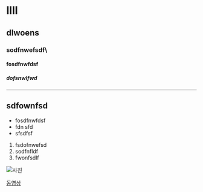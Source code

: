 # llll
## dlwoens
### sodfnwefsdf\
#### fosdfnwfdsf
##### dofsnwlfwd
---
sdfownfsd
---
* fosdfnwfdsf
* fdn sfd
* sfsdfsf 

1. fsdofnwefsd
2. sodfnfldf
3. fwonfsdlf

![사진](https://encrypted-tbn0.gstatic.com/images?q=tbn:ANd9GcQC1VfAPn_pJ0CmTjL85OywTYoaKyuXHcMfBq8fVXBVO60w1ZDE)

[동영상](https://www.youtube.com/watch?v=va9jOsCXgc4)
